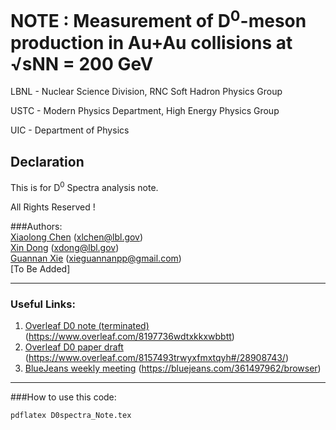 # NOTE : Measurement of D<sup>0</sup>-meson production in Au+Au collisions at √sNN = 200 GeV
LBNL - Nuclear Science Division, RNC Soft Hadron Physics Group

USTC - Modern Physics Department, High Energy Physics Group

UIC - Department of Physics 

## Declaration
This is for D<sup>0</sup> Spectra analysis note.

All Rights Reserved !

###Authors:  
[Xiaolong Chen](https://github.com/xlchen123) (xlchen@lbl.gov)  
[Xin Dong](https://github.com/starsdong) (xdong@lbl.gov)  
[Guannan Xie](https://github.com/GuannanXie) (xieguannanpp@gmail.com)  
[To Be Added]
- - -
### Useful Links:  
1. [Overleaf D0 note (terminated)](https://www.overleaf.com/8197736wdtxkkxwbbtt)  (https://www.overleaf.com/8197736wdtxkkxwbbtt) 
2. [Overleaf D0 paper draft](https://www.overleaf.com/8157493trwyxfmxtqyh#/28908743/)  (https://www.overleaf.com/8157493trwyxfmxtqyh#/28908743/)
3. [BlueJeans weekly meeting](https://bluejeans.com/361497962/browser)  (https://bluejeans.com/361497962/browser)

- - -

###How to use this code:  
```bash
pdflatex D0spectra_Note.tex
```
